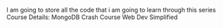 I am going to store all the code that i am going to learn through this series
Course Details: MongoDB Crash Course Web Dev Simplified

